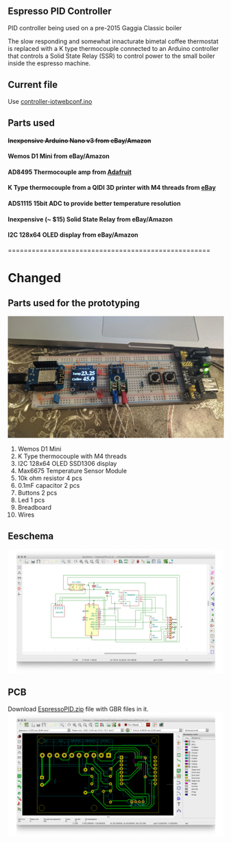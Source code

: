 ## Espresso PID Controller
PID controller being used on a pre-2015 Gaggia Classic boiler

The slow responding and somewhat innacturate bimetal coffee thermostat is replaced with a K type thermocouple
connected to an Arduino controller that controls a Solid State Relay (SSR) to control power to the small boiler inside
the espresso machine.

## Current file
Use [controller-iotwebconf.ino](https://github.com/shmick/Espresso-PID-Controller/blob/master/controller-iotwebconf.ino)

## Parts used
#### ~~Inexpensive Arduino Nano v3 from eBay/Amazon~~
#### Wemos D1 Mini from eBay/Amazon
#### AD8495 Thermocouple amp from [Adafruit](https://www.adafruit.com/product/1778)
#### K Type thermocouple from a QIDI 3D printer with M4 threads from [eBay](https://www.ebay.ca/itm/QIDI-TECHNOLOGY-high-quality-thermocouple-sensor-for-3d-printer-Screw-thread-M4/332233484894)
#### ADS1115 15bit ADC to provide better temperature resolution
#### Inexpensive (~ $15) Solid State Relay from eBay/Amazon
#### I2C 128x64 OLED display from eBay/Amazon 


===================================================

# Changed
## Parts used for the prototyping
![Breadboard setup](./controller-max6675.ino/setup.png)
1. Wemos D1 Mini
1. K Type thermocouple with M4 threads
1. I2C 128x64 OLED SSD1306 display
1. Max6675 Temperature Sensor Module
1. 10k ohm resistor 4 pcs
1. 0.1mF capacitor 2 pcs
1. Buttons 2 pcs
1. Led 1 pcs
1. Breadboard
1. Wires

## Eeschema 
![Eeschema](./controller-max6675.ino/EeschemaEspressoPID.png)

## PCB
Download [EspressoPID.zip](./controller-max6675.ino/EspressoPID.zip) file with GBR files in it.
![Eeschema](./controller-max6675.ino/EspressoPIDpcb.png)
 